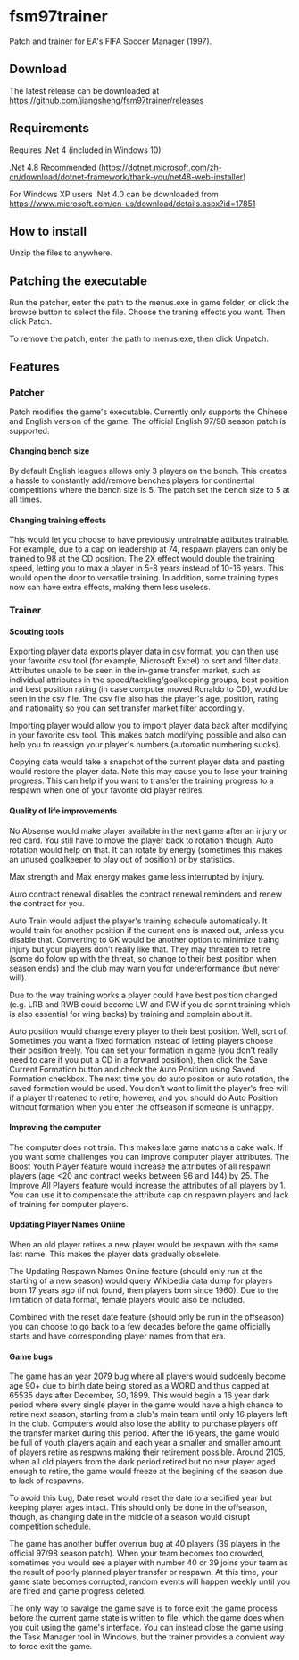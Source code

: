 # fsm97trainer
Patch and trainer for EA's FIFA Soccer Manager (1997). 
## Download
The latest release can be downloaded at https://github.com/jiangsheng/fsm97trainer/releases

## Requirements

Requires .Net 4 (included in Windows 10).  

.Net 4.8 Recommended (https://dotnet.microsoft.com/zh-cn/download/dotnet-framework/thank-you/net48-web-installer)

For Windows XP users .Net 4.0 can be downloaded from https://www.microsoft.com/en-us/download/details.aspx?id=17851 

## How to install

Unzip the files to anywhere. 

## Patching the executable

Run the patcher, enter the path to the menus.exe in game folder, or click the browse button to select the file. Choose the traning effects you want. Then click Patch.

To remove the patch, enter the path to menus.exe, then click Unpatch. 

## Features

### Patcher

Patch modifies the game's executable. Currently only supports the Chinese and English version of the game. The official English 97/98 season patch is supported.

#### Changing bench size

By default English leagues allows only 3 players on the bench. This creates a hassle to constantly add/remove benches players for continental competitions where the bench size is 5. The patch set the bench size to 5 at all times.

#### Changing training effects

This would let you choose to have previously untrainable attibutes trainable. For example, due to a cap on leadership at 74, respawn players can only be trained to 98 at the CD position.
The 2X effect would double the training speed, letting you to max a player in 5-8 years instead of 10-16 years. This would open the door to versatile training. In addition, some training types now can have extra effects, making them less useless. 

### Trainer

#### Scouting tools

Exporting player data exports player data in csv format, you can then use your favorite csv tool (for example, Microsoft Excel) to sort and filter data. Attributes unable to be seen in the in-game transfer market, such as individual attributes in the speed/tackling/goalkeeping groups, best position and best position rating (in case computer moved Ronaldo to CD), would be seen in the csv file. The csv file also has the player's age, position, rating and nationality so you can set transfer market filter accordingly.

Importing player would allow you to import player data back after modifying in your favorite csv tool. This makes batch modifying possible and also can help you to reassign your player's numbers (automatic numbering sucks). 

Copying data would take a snapshot of the current player data and pasting would restore the player data. Note this may cause you to lose your training progress. This can help if you want to transfer the training progress to a respawn when one of your favorite old player retires. 

#### Quality of life improvements

No Absense would make player available in the next game after an injury or red card. You still have to move the player back to rotation though. Auto rotation would help on that. It can rotate by energy (sometimes this makes an unused goalkeeper to play out of position) or by statistics. 

Max strength and Max energy makes game less interrupted by injury.

Auro contract renewal disables the contract renewal reminders and renew the contract for you. 

Auto Train would adjust the player's training schedule automatically. It would train for another position if the current one is maxed out, unless you disable that. Converting to GK would be another option to minimize traing injury but your players don't really like that. They may threaten to retire (some do folow up with the threat, so change to their best position when season ends) and the club may warn you for undererformance (but never will). 

Due to the way training works a player could have best position changed (e.g. LRB and RWB could become LW and RW if you do sprint training which is also essential for wing backs) by training and complain about it. 

Auto position would change every player to their best position. Well, sort of. Sometimes you want a fixed formation instead of letting players choose their position freely. You can set your formation in game (you don't really need to care if you put a CD in a forward position), then click the Save Current Formation button and check the Auto Position using Saved Formation checkbox. The next time you do auto positon or auto rotation, the saved formation would be used. You don't want to limit the player's free will if a player threatened to retire, however, and you should do Auto Position without formation when you enter the offseason if someone is unhappy. 

#### Improving the computer

The computer does not train. This makes late game matchs a cake walk. If you want some challenges you can improve computer player attributes. The Boost Youth Player feature would increase the attributes of all respawn players (age <20 and contract weeks between 96 and 144) by 25. The Improve All Players feature would increase the attributes of all players by 1. You can use it to compensate the attribute cap on respawn players and lack of training for computer players. 

#### Updating Player Names Online

When an old player retires a new player would be respawn with the same last name. This makes the player data gradually obselete. 

The Updating Respawn Names Online feature (should only run at the starting of a new season) would query Wikipedia data dump for players born 17 years ago (if not found, then players born since 1960). Due to the limitation of data format, female players would also be included. 

Combined with the reset date feature (should only be run in the offseason) you can choose to go back to a few decades before the game officially starts and have corresponding player names from that era. 

#### Game bugs

The game has an year 2079 bug where all players would suddenly become age 90+ due to birth date being stored as a WORD and thus capped at 65535 days after December, 30, 1899. This would begin a 16 year dark period where every single player in the game would have a high chance to retire next season, starting from a club's main team until only 16 players left in the club. Computers would also lose the ability to purchase players off the transfer market during this period. After the 16 years, the game would be full of youth players again and each year a smaller and smaller amount of players retire as respwns making their retirement possible. Around 2105, when all old players from the dark period retired but no new player aged enough to retire, the game would freeze at the begining of the season due to lack of respawns. 

To avoid this bug, Date reset would reset the date to a secified year but keeping player ages intact. This should only be done in the offseason, though, as changing date in the middle of a season would disrupt competition schedule.

The game has another buffer overrun bug at 40 players (39 players in the official 97/98 season patch). When your team becomes too crowded, sometimes you would see a player with number 40 or 39 joins your team as the result of poorly planned player transfer or respawn. At this time, your game state becomes corrupted, random events will happen weekly until you are fired and game progress deleted.

The only way to savalge the game save is to force exit the game process before the current game state is written to file, which the game does when you quit using the game's interface. You can instead close the game using the Task Manager tool in Windows, but the trainer provides a convient way to force exit the game.




